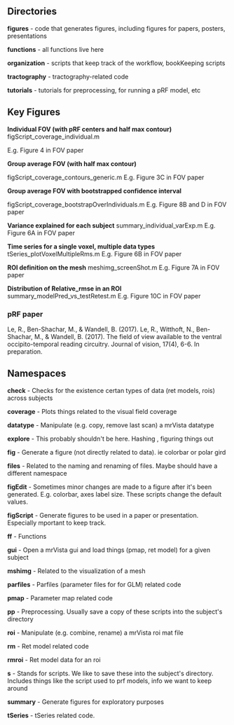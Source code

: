 ## Directories

**figures**         - code that generates figures, including figures for papers, posters, presentations

**functions**       - all functions live here

**organization**    - scripts that keep track of the workflow, bookKeeping scripts

**tractography**    - tractography-related code

**tutorials**       - tutorials for preprocessing, for running a pRF model, etc

## Key Figures

**Individual FOV (with pRF centers and half max contour)** 
figScript_coverage_individual.m

E.g. Figure 4 in FOV paper



**Group average FOV (with half max contour)**

figScript_coverage_contours_generic.m
E.g. Figure 3C in FOV paper

**Group average FOV with bootstrapped confidence interval**

figScript_coverage_bootstrapOverIndividuals.m
E.g. Figure 8B and D in FOV paper

**Variance explained for each subject**
summary_individual_varExp.m
E.g. Figure 6A in FOV paper

**Time series for a single voxel, multiple data types** 
tSeries_plotVoxelMultipleRms.m
E.g. Figure 6B in FOV paper

**ROI definition on the mesh**
meshimg_screenShot.m
E.g. Figure 7A in FOV paper

**Distribution of Relative_rmse in an ROI**
summary_modelPred_vs_testRetest.m
E.g. Figure 10C in FOV paper


### pRF paper
Le, R., Ben-Shachar, M., & Wandell, B. (2017). Le, R., Witthoft, N., Ben-Shachar, M., & Wandell, B. (2017). The field of view available to the ventral occipito-temporal reading circuitry. Journal of vision, 17(4), 6-6. In preparation. 


## Namespaces 

**check**       - Checks for the existence certan types of data (ret models, rois) across subjects

**coverage**    - Plots things related to the visual field coverage

**datatype**    - Manipulate (e.g. copy, remove last scan) a mrVista datatype

**explore**     - This probably shouldn't be here. Hashing , figuring things out

**fig**         - Generate a figure (not directly related to data). ie colorbar or polar gird

**files**       - Related to the naming and renaming of files. Maybe should have a different namespace 

**figEdit**     - Sometimes minor changes are made to a figure after it's been generated.
                E.g. colorbar, axes label size. These scripts change the default values.

**figScript**   - Generate figures to be used in a paper or presentation. 
                Especially mportant to keep track.

**ff**          - Functions

**gui**         - Open a mrVista gui and load things (pmap, ret model) for a given subject

**mshimg**      - Related to the visualization of a mesh

**parfiles**    - Parfiles (parameter files for for GLM) related code

**pmap**        - Parameter map related code

**pp**          - Preprocessing. Usually save a copy of these scripts into the subject's directory

**roi**         - Manipulate (e.g. combine, rename) a mrVista roi mat file

**rm**          - Ret model related code

**rmroi**       - Ret model data for an roi

**s**           - Stands for scripts. We like to save these into the subject's directory. 
                Includes things like the script used to prf models, info we want to keep around

**summary**     - Generate figures for exploratory purposes

**tSeries**     - tSeries related code.



